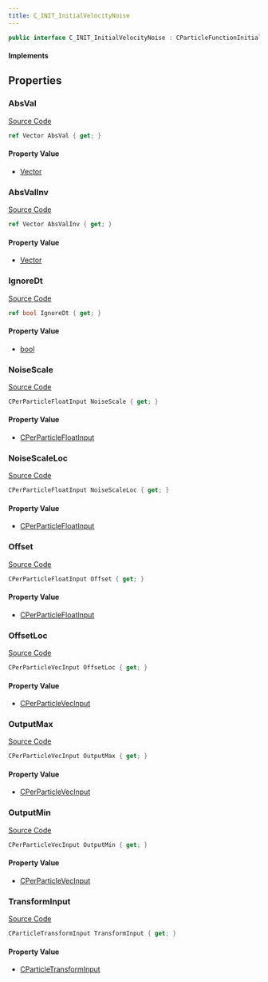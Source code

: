 ```yaml
---
title: C_INIT_InitialVelocityNoise
---
```


```csharp
public interface C_INIT_InitialVelocityNoise : CParticleFunctionInitializer, CParticleFunction, ISchemaClass<CParticleFunction>, ISchemaClass<CParticleFunctionInitializer>, ISchemaClass<C_INIT_InitialVelocityNoise>, ISchemaField, ISchemaClass, INativeHandle
```

#### Implements

## Properties

### AbsVal

[Source Code](https://github.com/swiftly-solution/swiftlys2/blob/beta/managed/src/SwiftlyS2.Generated/Schemas/Interfaces/C_INIT_InitialVelocityNoise.cs#L16)

```csharp
ref Vector AbsVal { get; }
```

#### Property Value

- [Vector](/docs/api/shared/natives/vector)

### AbsValInv

[Source Code](https://github.com/swiftly-solution/swiftlys2/blob/beta/managed/src/SwiftlyS2.Generated/Schemas/Interfaces/C_INIT_InitialVelocityNoise.cs#L18)

```csharp
ref Vector AbsValInv { get; }
```

#### Property Value

- [Vector](/docs/api/shared/natives/vector)

### IgnoreDt

[Source Code](https://github.com/swiftly-solution/swiftlys2/blob/beta/managed/src/SwiftlyS2.Generated/Schemas/Interfaces/C_INIT_InitialVelocityNoise.cs#L34)

```csharp
ref bool IgnoreDt { get; }
```

#### Property Value

- [bool](https://learn.microsoft.com/dotnet/api/system.boolean)

### NoiseScale

[Source Code](https://github.com/swiftly-solution/swiftlys2/blob/beta/managed/src/SwiftlyS2.Generated/Schemas/Interfaces/C_INIT_InitialVelocityNoise.cs#L28)

```csharp
CPerParticleFloatInput NoiseScale { get; }
```

#### Property Value

- [CPerParticleFloatInput](/docs/api/shared/schemadefinitions/cperparticlefloatinput)

### NoiseScaleLoc

[Source Code](https://github.com/swiftly-solution/swiftlys2/blob/beta/managed/src/SwiftlyS2.Generated/Schemas/Interfaces/C_INIT_InitialVelocityNoise.cs#L30)

```csharp
CPerParticleFloatInput NoiseScaleLoc { get; }
```

#### Property Value

- [CPerParticleFloatInput](/docs/api/shared/schemadefinitions/cperparticlefloatinput)

### Offset

[Source Code](https://github.com/swiftly-solution/swiftlys2/blob/beta/managed/src/SwiftlyS2.Generated/Schemas/Interfaces/C_INIT_InitialVelocityNoise.cs#L22)

```csharp
CPerParticleFloatInput Offset { get; }
```

#### Property Value

- [CPerParticleFloatInput](/docs/api/shared/schemadefinitions/cperparticlefloatinput)

### OffsetLoc

[Source Code](https://github.com/swiftly-solution/swiftlys2/blob/beta/managed/src/SwiftlyS2.Generated/Schemas/Interfaces/C_INIT_InitialVelocityNoise.cs#L20)

```csharp
CPerParticleVecInput OffsetLoc { get; }
```

#### Property Value

- [CPerParticleVecInput](/docs/api/shared/schemadefinitions/cperparticlevecinput)

### OutputMax

[Source Code](https://github.com/swiftly-solution/swiftlys2/blob/beta/managed/src/SwiftlyS2.Generated/Schemas/Interfaces/C_INIT_InitialVelocityNoise.cs#L26)

```csharp
CPerParticleVecInput OutputMax { get; }
```

#### Property Value

- [CPerParticleVecInput](/docs/api/shared/schemadefinitions/cperparticlevecinput)

### OutputMin

[Source Code](https://github.com/swiftly-solution/swiftlys2/blob/beta/managed/src/SwiftlyS2.Generated/Schemas/Interfaces/C_INIT_InitialVelocityNoise.cs#L24)

```csharp
CPerParticleVecInput OutputMin { get; }
```

#### Property Value

- [CPerParticleVecInput](/docs/api/shared/schemadefinitions/cperparticlevecinput)

### TransformInput

[Source Code](https://github.com/swiftly-solution/swiftlys2/blob/beta/managed/src/SwiftlyS2.Generated/Schemas/Interfaces/C_INIT_InitialVelocityNoise.cs#L32)

```csharp
CParticleTransformInput TransformInput { get; }
```

#### Property Value

- [CParticleTransformInput](/docs/api/shared/schemadefinitions/cparticletransforminput)

